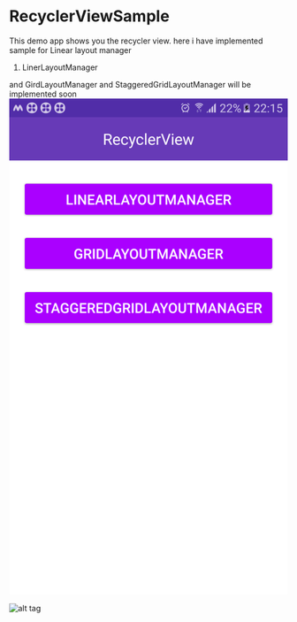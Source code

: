 # RecyclerViewSample
This demo app shows you the recycler view. here i have implemented sample for Linear layout manager
1. LinerLayoutManager 

and GirdLayoutManager and StaggeredGridLayoutManager will be implemented soon
![alt tag](https://github.com/ananth10/RecyclerViewSample/blob/master/screen_shot_1.png)

![alt tag](https://github.com/ananth10/RecyclerViewSample/blob/master/screen_shot_2.png)
